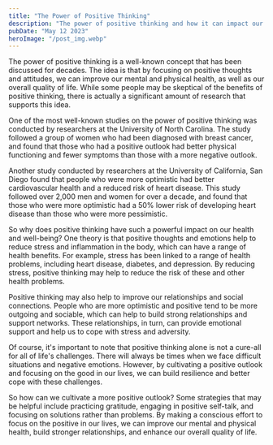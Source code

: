 ```yaml
---
title: "The Power of Positive Thinking"
description: "The power of positive thinking and how it can impact our mental and physical health, as well as our overall quality of life...."
pubDate: "May 12 2023"
heroImage: "/post_img.webp"
---
```

The power of positive thinking is a well-known concept that has been discussed for decades. The idea is that by focusing on positive thoughts and attitudes, we can improve our mental and physical health, as well as our overall quality of life. While some people may be skeptical of the benefits of positive thinking, there is actually a significant amount of research that supports this idea.

One of the most well-known studies on the power of positive thinking was conducted by researchers at the University of North Carolina. The study followed a group of women who had been diagnosed with breast cancer, and found that those who had a positive outlook had better physical functioning and fewer symptoms than those with a more negative outlook.

Another study conducted by researchers at the University of California, San Diego found that people who were more optimistic had better cardiovascular health and a reduced risk of heart disease. This study followed over 2,000 men and women for over a decade, and found that those who were more optimistic had a 50% lower risk of developing heart disease than those who were more pessimistic.

So why does positive thinking have such a powerful impact on our health and well-being? One theory is that positive thoughts and emotions help to reduce stress and inflammation in the body, which can have a range of health benefits. For example, stress has been linked to a range of health problems, including heart disease, diabetes, and depression. By reducing stress, positive thinking may help to reduce the risk of these and other health problems.

Positive thinking may also help to improve our relationships and social connections. People who are more optimistic and positive tend to be more outgoing and sociable, which can help to build strong relationships and support networks. These relationships, in turn, can provide emotional support and help us to cope with stress and adversity.

Of course, it's important to note that positive thinking alone is not a cure-all for all of life's challenges. There will always be times when we face difficult situations and negative emotions. However, by cultivating a positive outlook and focusing on the good in our lives, we can build resilience and better cope with these challenges.

So how can we cultivate a more positive outlook? Some strategies that may be helpful include practicing gratitude, engaging in positive self-talk, and focusing on solutions rather than problems. By making a conscious effort to focus on the positive in our lives, we can improve our mental and physical health, build stronger relationships, and enhance our overall quality of life.